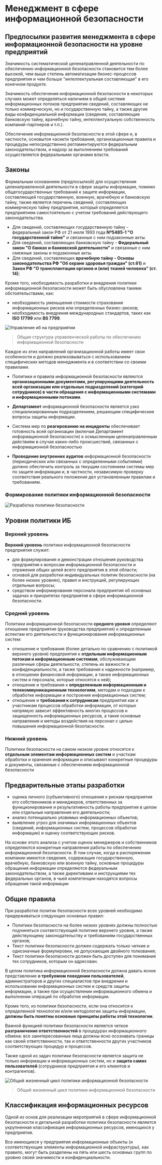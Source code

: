# Менеджмент в сфере информационной безопасности
## Предпосылки развития менеджмента в сфере информационной безопасности на уровне предприятий

Значимость систематической целенаправленной деятельности по обеспечению информационной безопасности становится тем более высокой, чем выше степень автоматизации бизнес-процессов предприятия и чем больше "интеллектуальная составляющая" в его конечном продукте.

Значимость обеспечения информационной безопасности в некоторых случаях может определяться наличием в общей системе информационных потоков предприятия сведений, составляющих не только коммерческую, но и государственную тайну, а также другие виды конфиденциальной информации (сведения, составляющие банковскую тайну, врачебную тайну, интеллектуальную собственность компаний-партнеров и т.п.).

Обеспечение информационной безопасности в этой сфере и, в частности, основытоя «асикти требования, организационные правила и процедуры непосредственно регламентируются федеральным законодательством, и надзор за выполнением требований осуществляется федеральными органами власти.

## Законы
Формальным основанием (предпосылкой) для осуществления целенаправленной деятельности в сфере защиты информации, помимо общегосударственных требований к защите информации, составляющей государственную, военную, врачебную и банковскую тайну, также является перечень сведений, составляющих коммерческую тайну предприятия, который определяется предприятием самостоятельно с учетом требований действующего законодательства.
-   Для сведений, составляющих государственную тайну - федеральный закон РФ от 21 июля 1993 года **Nº5485-1 "О государственной тайне"** и связанные с ним подзаконные акты.
-   Для сведений, составляющих банковскую тайну - **Федеральный закон "О банках и банковской деятельности"** и связанные с ним смежные законы и подзаконные акты.
-   Для сведений, составляющих **врачебную тайну - Основы законодательства РФ "Об охране здоровья граждан" (ст.61)** и **Закон РФ "О трансплантации органов и (или) тканей человека" (ст. 14)**;

Кроме того, необходимость разработки и внедрения политики информационной безопасности может быть обусловлена такими обстоятельствами, как:
-   необходимость уменьшения стоимости страхования информационных рисков или определенных бизнес-рисков;
-   необходимость внедрения международных стандартов, таких как **ISO 17799** или **BS 7799**.

![Управление иб на предприятии](./фото1.jpg)
>Общая структура управленческой работы по обеспечению информационной безопасности

Каждое из этих направлений организационной работы имеет свои особенности и должно реализовываться с использованием специфических методов менеджмента и в соответствии со своими правилами.

-   Политики и правила информационной безопасности являются **организационными документами, регулирующими деятельность всей организации или отдельных подразделений (категорий сотрудников) в части обращения с информационными системами и информационными потоками**.

-   **Департамент** информационной безопасности является узко специализированным подразделением, решающим специфические вопросы защиты информации.
-   Система мер по **реагированию на инциденты** обеспечивает готовность всей организации (включая Департамент информационной безопасности) к осмысленным целенаправленным действиям в случае каких-либо происшествий, связанных с информационной безопасностью
-   **Проведение внутренних аудитов** информационной безопасности (периодических или связанных с определенными событиями) должно обеспечить контроль за текущим состоянием системы мер по защите информации и, в частности, независимую проверку соответствия реального положения дел установленным правилам и требованиям.

### Формирование политики информационной безопасности

![Разработка политики безопасности](./фото2.jpg)

## Уровни политики ИБ
### Верхний уровень
**Верхний уровень** политики информационной безопасности предприятия служит:
-   для формулирования и демонстрации отношения руководства предприятия к вопросам информационной безопасности и отражения общих целей всего предприятия в этой области;
-   основой для разработки индивидуальных политик безопасности (на более низких уровнях), правил и инструкций, регулирующих отдельные вопросы;
-   средством информирования персонала предприятия об основных задачах и приоритетах предприятия в сфере информационной безопасности.

### Средний уровень

Политики информационной безопасности **среднего уровня** определяют отношение предприятия (руководства предприятия) к определенным аспектам его деятельности и функционирования информационных систем:
-   отношение и требования (более детально по сравнению с политикой верхнего уровня) предприятия к **отдельным информационным потокам и информационным системам**, обслуживающим различные сферы деятельности, степень их важности и конфиденциальности, а также требования к надежности (например, в отношении финансовой информации, а также информационных систем и персонала, которые относятся к ней);
-   отношение и требования к **определенным информационным и телекоммуникационным технологиям**, методам и подходам к обработке информации и построения информационных систем;
-   отношение и **требования к сотрудникам** предприятия как к участникам процессов обработки информации, от которых напрямую зависит эффективность многих процессов и защищенность информационных ресурсов, а такке основные направления и методы воздействия на персонал с целью повышения информационной безопасности.

### Нижний уровень
Политики безопасности на самом низком уровне относятся к **отдельным элементам информационных систем** и участкам обработки и хранения информации и описывают конкретные процедуры и документы, связанные с обеспечением информационной безопасности

## Предварительные этапы разработки
-   оценка личного (субъективного) отношения к рискам предприятия его собственников и менеджеров, ответственных за функционирование и результативность работы предприятия в целом или отдельные направления его деятельности;
-   анализ потенциально уязвимых информационных объектов;
-   выявление угроз для значимых информационных объектов (сведений, информационных систем, процессов обработки информации) и оценку соответствующих рисков.

На основе этого анализа с учетом оценок менеджеров и собственников определяются конкретные направления работы по обеспечению информационной безопасности. В том случае, когда в распоряжении компании имеются сведения, содержащие государственную, врачебную, банковскую или военную тайну, основные процедуры обращения информации определяются федеральным законодательством, а также директивами и инструкциями тех федеральных органов, в чьей компетенции находятся вопросы обращения такой информации

## Общие правила

При разработке политик безопасности всех уровней необходимо придерживаться следующих основных правил:
-   Политики безопасности на более низких уровнях должны полностью подчиняться соответствующей политике верхнего уровня, а также действующему законодательству и требованиям государственных органов;
-   Текст политики безопасности должен содержать только четкие и однозначные формулировки, не допускающие двойного толкования;
-   Текст политики безопасности должен быть доступен для понимания тех сотрудников, которым он адресован.

В целом политика информационной безопасности должна давать ясное представление **о требуемом поведении пользователей**, администраторов и других специалистов при внедрении и использовании информационных систем и средств защиты информации, а также при осуществлении информационного обмена и выполнении операций по обработке информации.

Кроме того, из политики безопасности, если она относится к определенной технологии и/или методологии защиты информации, **должны быть понятны основные принципы работы этой технологии**.

Важной функцией политики безопасности является четкое **разграничение ответственностей** в процедурах информационного обмена: все заинтересованные лица должны ясно осознавать границы как своей ответственности, так и ответственности других участников соответствующих процедур и процессов.

Также одной из задач политики безопасности является защита не только информации и информационных систем, но и **защита самих пользователей** (сотрудников предприятия и его клиентов и контрагентов).

![Общий жизненный цикл политики информационной безопасности](./фото3.jpg)
>Общий жизненный цикл политики информационной безопасности

## Классификация информационных ресурсов

Одной из основ для реализации мероприятий в сфере информационной безопасности и детальной разработки политики безопасности является укрупненная классификация информационных ресурсов, имеющихся у предприятия.

Все имеющиеся у предприятия информационные объекты (и соответствующие элементы информационной инфраструктуры), как правило, могут быть разделены на пять или шесть основных групп по уровню своей значимости и конфиденциальности.
